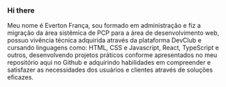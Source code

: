 ### Hi there 

Meu nome é Everton França, sou formado em administração e fiz a migração da área sistêmica de PCP para a área de desenvolvimento web, possuo vivência técnica adquirida através da plataforma DevClub e cursando linguagens como: HTML, CSS e Javascript, React, TypeScript e outros, desenvolvendo projetos práticos conforme apresentados no meu repositório aqui no Github e adquirindo habilidades em compreender e satisfazer as necessidades dos usuários e clientes através de soluções eficazes.


